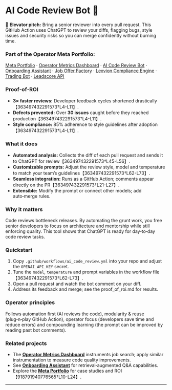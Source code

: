 # AI Code Review Bot 🤖

🚀 **Elevator pitch:** Bring a senior reviewer into every pull request. This GitHub Action uses ChatGPT to review your diffs, flagging bugs, style issues and security risks so you can merge confidently without burning time.

### Part of the Operator Meta Portfolio:
[Meta Portfolio](https://github.com/Bigmannot23/meta_portfolio) · [Operator Metrics Dashboard](https://github.com/Bigmannot23/operator_metrics_dashboard) · [AI Code Review Bot](#) · [Onboarding Assistant](https://github.com/Bigmannot23/Onboarding_Assistant) · [Job Offer Factory](https://github.com/Bigmannot23/job_offer_factory_autorun) · [Lexvion Compliance Engine](https://github.com/Bigmannot23/lexvion) · [Trading Bot](https://github.com/Bigmannot23/lexvion_trading_bot_full_auto) · [Leadscore API](https://github.com/Bigmannot23/operators-leadscore-api)

### Proof‑of‑ROI
- **3× faster reviews:** Developer feedback cycles shortened drastically【363497432291573†L4-L11】.
- **Defects prevented:** Over **30 issues** caught before they reached production【363497432291573†L4-L11】.
- **Style compliance:** 85% adherence to style guidelines after adoption【363497432291573†L4-L11】.

### What it does
- **Automated analysis:** Collects the diff of each pull request and sends it to ChatGPT for review【363497432291573†L45-L56】.
- **Customizable prompts:** Adjust the review style, model and temperature to match your team’s guidelines【363497432291573†L62-L73】.
- **Seamless integration:** Runs as a GitHub Action; comments appear directly on the PR【363497432291573†L21-L27】.
- **Extensible:** Modify the prompt or connect other models; add auto‑merge rules.

### Why it matters
Code reviews bottleneck releases. By automating the grunt work, you free senior developers to focus on architecture and mentorship while still enforcing quality. This tool shows that ChatGPT is ready for day‑to‑day code review tasks.

### Quickstart
1. Copy `.github/workflows/ai_code_review.yml` into your repo and adjust the `OPENAI_API_KEY` secret.
2. Tune the `model`, `temperature` and prompt variables in the workflow file【363497432291573†L62-L73】.
3. Open a pull request and watch the bot comment on your diff.
4. Address its feedback and merge; see the proof_of_roi.md for results.

### Operator principles
Follows automation first (AI reviews the code), modularity & reuse (plug‑n‑play GitHub Action), operator focus (developers save time and reduce errors) and compounding learning (the prompt can be improved by reading past bot comments).

### Related projects
- The **[Operator Metrics Dashboard](https://github.com/Bigmannot23/operator_metrics_dashboard)** instruments job search; apply similar instrumentation to measure code quality improvements.
- See **[Onboarding Assistant](https://github.com/Bigmannot23/Onboarding_Assistant)** for retrieval‑augmented Q&A capabilities.
- Explore the **[Meta Portfolio](https://github.com/Bigmannot23/meta_portfolio)** for case studies and ROI【918791940776565†L10-L24】.

---